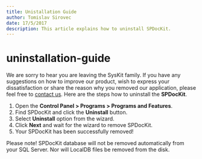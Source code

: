 ```yaml
---
title: Unistallation Guide
author: Tomislav Sirovec
date: 17/5/2017
description: This article explains how to uninstall SPDocKit.
---
```


# uninstallation-guide

We are sorry to hear you are leaving the SysKit family. If you have any suggestions on how to improve our product, wish to express your dissatisfaction or share the reason why you removed our application, please feel free to [contact us](https://www.spdockit.com/support/contact-us/). Here are the steps how to uninstall the **SPDocKit**.

1. Open the **Control Panel &gt; Programs &gt; Programs and Features**.
2. Find SPDocKit and click the **Uninstall** button.
3. Select **Uninstall** option from the wizard.
4. Click **Next** and wait for the wizard to remove SPDocKit.
5. Your SPDocKit has been successfully removed!

Please note! SPDocKit database will not be removed automatically from your SQL Server. Nor will LocalDB files be removed from the disk.

